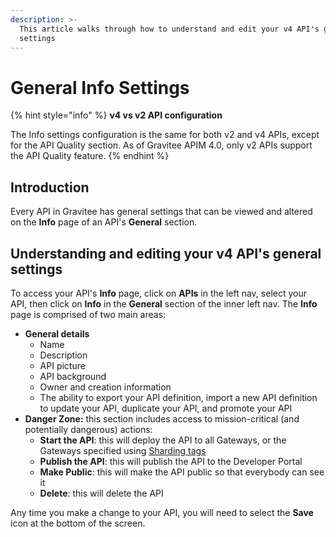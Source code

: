 ```yaml
---
description: >-
  This article walks through how to understand and edit your v4 API's general
  settings
---
```


# General Info Settings

{% hint style="info" %}
**v4 vs v2 API configuration**

The Info settings configuration is the same for both v2 and v4 APIs, except for the API Quality section. As of Gravitee APIM 4.0, only v2 APIs support the API Quality feature.
{% endhint %}

## Introduction

Every API in Gravitee has general settings that can be viewed and altered on the **Info** page of an API's **General** section.

## Understanding and editing your v4 API's general settings

To access your API's **Info** page, click on **APIs** in the left nav, select your API, then click on **Info** in the **General** section of the inner left nav. The **Info** page is comprised of two main areas:

* **General details**
  * Name
  * Description
  * API picture
  * API background
  * Owner and creation information
  * The ability to export your API definition, import a new API definition to update your API, duplicate your API, and promote your API
* **Danger Zone:** this section includes access to mission-critical (and potentially dangerous) actions:
  * **Start the API**: this will deploy the API to all Gateways, or the Gateways specified using [Sharding tags](../../../getting-started/configuration/the-gravitee-api-gateway/configure-sharding-tags-for-your-gravitee-api-gateways.md)
  * **Publish the API**: this will publish the API to the Developer Portal
  * **Make Public**: this will make the API public so that everybody can see it
  * **Delete**: this will delete the API

Any time you make a change to your API, you will need to select the **Save** icon at the bottom of the screen.
